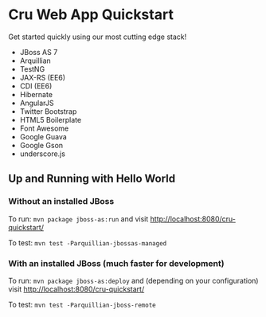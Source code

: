 # Cru Web App Quickstart

Get started quickly using our most cutting edge stack!

* JBoss AS 7
* Arquillian
* TestNG
* JAX-RS (EE6)
* CDI (EE6)
* Hibernate
* AngularJS
* Twitter Bootstrap
* HTML5 Boilerplate
* Font Awesome
* Google Guava
* Google Gson
* underscore.js

## Up and Running with Hello World

### Without an installed JBoss

To run: `mvn package jboss-as:run` and visit <http://localhost:8080/cru-quickstart/>

To test: `mvn test -Parquillian-jbossas-managed`

### With an installed JBoss (much faster for development)

To run: `mvn package jboss-as:deploy` and (depending on your configuration) visit <http://localhost:8080/cru-quickstart/>

To test: `mvn test -Parquillian-jboss-remote`